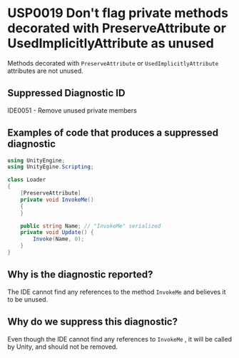 # USP0019 Don't flag private methods decorated with PreserveAttribute or UsedImplicitlyAttribute as unused

Methods decorated with `PreserveAttribute` or `UsedImplicitlyAttribute` attributes are not unused.

## Suppressed Diagnostic ID

IDE0051 - Remove unused private members

## Examples of code that produces a suppressed diagnostic
```csharp
using UnityEngine;
using UnityEgine.Scripting;

class Loader
{
    [PreserveAttribute]
    private void InvokeMe()
    {
    }

    public string Name; // "InvokeMe" serialized
    private void Update() {
	    Invoke(Name, 0);
	}
}
```

## Why is the diagnostic reported?

The IDE cannot find any references to the method `InvokeMe` and believes it to be unused.

## Why do we suppress this diagnostic?

Even though the IDE cannot find any references to `InvokeMe` , it will be called by Unity, and should not be removed.